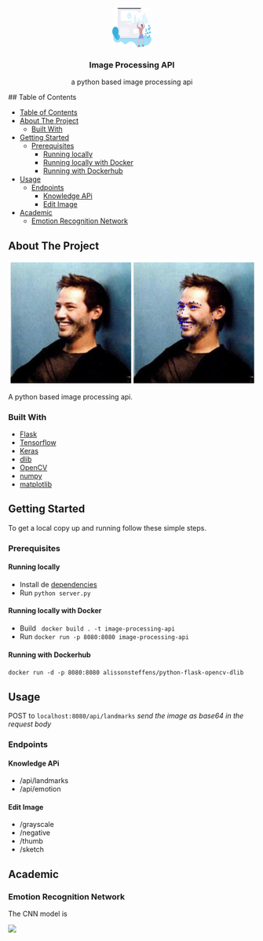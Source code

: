 <!-- PROJECT SHIELDS -->
<!--
*** I'm using markdown "reference style" links for readability.
*** Reference links are enclosed in brackets [ ] instead of parentheses ( ).
*** See the bottom of this document for the declaration of the reference variables
*** for contributors-url, forks-url, etc. This is an optional, concise syntax you may use.
*** https://www.markdownguide.org/basic-syntax/#reference-style-links
-->

<!-- PROJECT LOGO -->
<p align="center">
  <a href="https://github.com/github_username/repo">
    <img src="demo/cover.svg" alt="Logo" width="80" height="80">
  </a>

  <h3 align="center">Image Processing API</h3>

  <p align="center">
    a python based image processing api
  </p>
</p>
<!-- TABLE OF CONTENTS -->
## Table of Contents

- [Table of Contents](#table-of-contents)
- [About The Project](#about-the-project)
  - [Built With](#built-with)
- [Getting Started](#getting-started)
  - [Prerequisites](#prerequisites)
    - [Running locally](#running-locally)
    - [Running locally with Docker](#running-locally-with-docker)
    - [Running with Dockerhub](#running-with-dockerhub)
- [Usage](#usage)
  - [Endpoints](#endpoints)
    - [Knowledge APi](#knowledge-api)
    - [Edit Image](#edit-image)
- [Academic](#academic)
  - [Emotion Recognition Network](#emotion-recognition-network)



<!-- ABOUT THE PROJECT -->
## About The Project

![](/demo/landmark.png)

A python based image processing api.


### Built With

* [Flask](https://github.com/pallets/flask)
* [Tensorflow](https://github.com/tensorflow/tensorflow)
* [Keras](https://github.com/keras-team/keras)
* [dlib](https://github.com/davisking/dlib)
* [OpenCV](https://github.com/opencv/opencv)
* [numpy](https://github.com/numpy/numpy)
* [matplotlib](https://github.com/matplotlib/matplotlib)

<!-- GETTING STARTED -->
## Getting Started

To get a local copy up and running follow these simple steps.

### Prerequisites

#### Running locally
* Install de [dependencies](requirements.txt)
* Run ``` python server.py ``` 
  
#### Running locally with Docker

* Build ``` docker build . -t image-processing-api```
* Run ``` docker run -p 8080:8080 image-processing-api ```

#### Running with Dockerhub 
``` docker run -d -p 8080:8080 alissonsteffens/python-flask-opencv-dlib ```

## Usage
POST to ```localhost:8080/api/landmarks``` *send the image as base64 in the request body*

### Endpoints

#### Knowledge APi
* /api/landmarks
* /api/emotion

#### Edit Image
* /grayscale
* /negative
* /thumb
* /sketch


## Academic

### Emotion Recognition Network

The CNN model is

![](demo/model.png)
